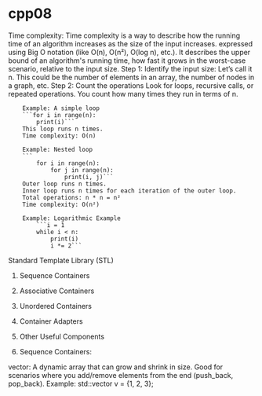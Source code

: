 # cpp08
Time complexity:
    Time complexity is a way to describe how the running time of an algorithm increases as the size of the input increases.
    expressed using Big O notation (like O(n), O(n²), O(log n), etc.). It describes the upper bound of an algorithm's running time, how fast it grows in the worst-case scenario, relative to the input size.
    Step 1: Identify the input size:
        Let’s call it n. This could be the number of elements in an array, the number of nodes in a graph, etc.
    Step 2: Count the operations
        Look for loops, recursive calls, or repeated operations. You count how many times they run in terms of n.
        
        Example: A simple loop
        ```for i in range(n):
            print(i)```
        This loop runs n times.
        Time complexity: O(n)

        Example: Nested loop
        ```
            for i in range(n):
                for j in range(n):
                    print(i, j)```
        Outer loop runs n times.
        Inner loop runs n times for each iteration of the outer loop.
        Total operations: n * n = n²
        Time complexity: O(n²)

        Example: Logarithmic Example
            ```i = 1
            while i < n:
                print(i)
                i *= 2```
        


Standard Template Library (STL)

1. Sequence Containers
2. Associative Containers
3. Unordered Containers
4. Container Adapters
5. Other Useful Components


1. Sequence Containers:

vector<T>:
    A dynamic array that can grow and shrink in size.
    Good for scenarios where you add/remove elements from the end (push_back, pop_back).
    Example: std::vector<int> v = {1, 2, 3};
